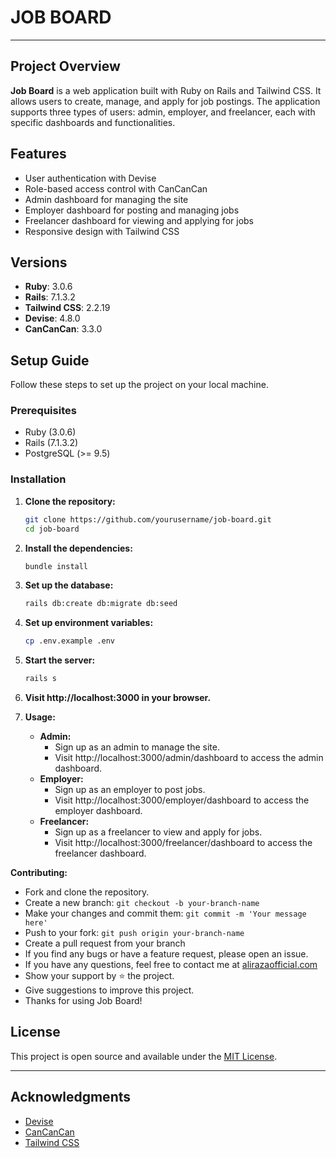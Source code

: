# JOB BOARD

---

## Project Overview

**Job Board** is a web application built with Ruby on Rails and Tailwind CSS. It allows users to create, manage, and apply for job postings. The application supports three types of users: admin, employer, and freelancer, each with specific dashboards and functionalities.

## Features

- User authentication with Devise
- Role-based access control with CanCanCan
- Admin dashboard for managing the site
- Employer dashboard for posting and managing jobs
- Freelancer dashboard for viewing and applying for jobs
- Responsive design with Tailwind CSS

## Versions

- **Ruby**: 3.0.6
- **Rails**: 7.1.3.2
- **Tailwind CSS**: 2.2.19
- **Devise**: 4.8.0
- **CanCanCan**: 3.3.0

## Setup Guide

Follow these steps to set up the project on your local machine.

### Prerequisites

- Ruby (3.0.6)
- Rails (7.1.3.2)
- PostgreSQL (>= 9.5)

### Installation

1. **Clone the repository:**
   ```bash
   git clone https://github.com/yourusername/job-board.git
   cd job-board
    ```
2. **Install the dependencies:**
    ```bash
    bundle install
    ```
3. **Set up the database:**
    ```bash
    rails db:create db:migrate db:seed
    ```
4. **Set up environment variables:**
    ```bash
    cp .env.example .env
    ```
5. **Start the server:**
    ```bash
    rails s
    ```
6. **Visit http://localhost:3000 in your browser.**

7. **Usage:**
    - **Admin:**
      - Sign up as an admin to manage the site.
      - Visit http://localhost:3000/admin/dashboard to access the admin dashboard.
    - **Employer:**
      - Sign up as an employer to post jobs.
      - Visit http://localhost:3000/employer/dashboard to access the employer dashboard.
    - **Freelancer:**
      - Sign up as a freelancer to view and apply for jobs.
      - Visit http://localhost:3000/freelancer/dashboard to access the freelancer dashboard.

**Contributing:**
- Fork and clone the repository.
- Create a new branch: `git checkout -b your-branch-name`
- Make your changes and commit them: `git commit -m 'Your message here'`
- Push to your fork: `git push origin your-branch-name`
- Create a pull request from your branch
- If you find any bugs or have a feature request, please open an issue.
- If you have any questions, feel free to contact me at [alirazaofficial.com](https://alirazaofficial.com)
- Show your support by ⭐ the project.
- Give suggestions to improve this project.
- Thanks for using Job Board!

## License

This project is open source and available under the [MIT License](LICENSE).

---

## Acknowledgments

- [Devise]()
- [CanCanCan]()
- [Tailwind CSS](https://tailwindcss.com)
